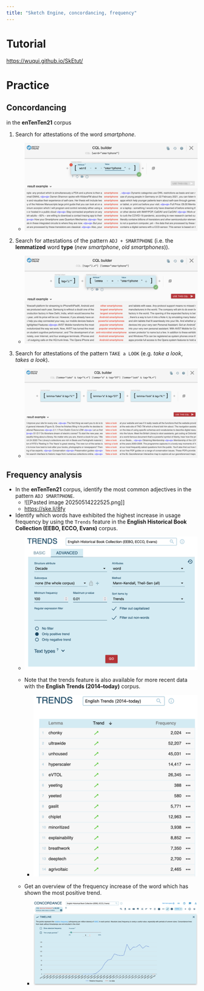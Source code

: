 ```yaml
---
title: "Sketch Engine, concordancing, frequency"
---
```

# Tutorial

<https://wuqui.github.io/SkEtut/>

# Practice 

## Concordancing

in the **enTenTen21** corpus

1. Search for attestations of the word *smartphone*.
    - ![](att/image_1714135485736_0.png)

2. Search for attestations of the pattern `ADJ + SMARTPHONE` (i.e. the **lemmatized** word **type** (*new smartphone*, *old smartphones*)).
    - ![](att/image_1714135531347_0.png)

3. Search for attestations of the pattern `TAKE a LOOK` (e.g. *take a look*, *takes a look*).
    - ![](att/image_1714135724414_0.png)

## Frequency analysis

- In the **enTenTen21** corpus, identify the most common adjectives in the pattern `ADJ SMARTPHONE`.
	- ![[Pasted image 20250514222525.png]]
	- https://ske.li/8fy
- Identify which words have exhibited the highest increase in usage frequency by using the `Trends` feature in the **English Historical Book Collection (EEBO, ECCO, Evans)** corpus.
    - ![](att/image_1714687353581_0.png)

    - Note that the trends feature is also available for more recent data with the **English Trends (2014–today)** corpus.
        - ![](att/image_1714688137988_0.png)

    - Get an overview of the frequency increase of the word which has shown the most positive trend.
        - ![](att/image_1714688825574_0.png) 